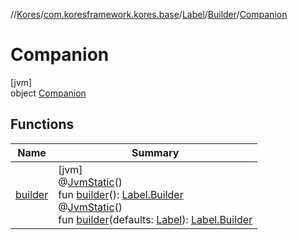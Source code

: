 //[Kores](../../../../../index.md)/[com.koresframework.kores.base](../../../index.md)/[Label](../../index.md)/[Builder](../index.md)/[Companion](index.md)

# Companion

[jvm]\
object [Companion](index.md)

## Functions

| Name | Summary |
|---|---|
| [builder](builder.md) | [jvm]<br>@[JvmStatic](https://kotlinlang.org/api/latest/jvm/stdlib/kotlin.jvm/-jvm-static/index.html)()<br>fun [builder](builder.md)(): [Label.Builder](../index.md)<br>@[JvmStatic](https://kotlinlang.org/api/latest/jvm/stdlib/kotlin.jvm/-jvm-static/index.html)()<br>fun [builder](builder.md)(defaults: [Label](../../index.md)): [Label.Builder](../index.md) |
